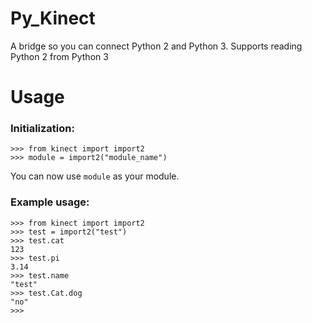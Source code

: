 # Py_Kinect
A bridge so you can connect Python 2 and Python 3.
Supports reading Python 2 from Python 3
# Usage
### Initialization:
```python3
>>> from kinect import import2
>>> module = import2("module_name")
```
You can now use `module` as your module.
### Example usage:
```python3
>>> from kinect import import2
>>> test = import2("test")
>>> test.cat
123
>>> test.pi
3.14
>>> test.name
"test"
>>> test.Cat.dog
"no"
>>> 
```
